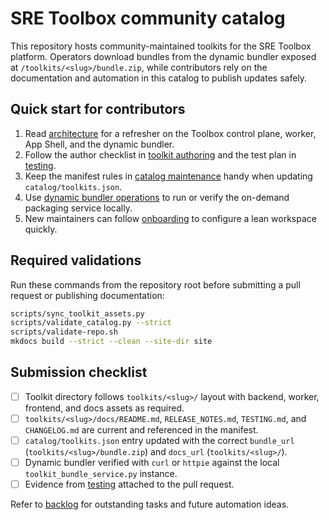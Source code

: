 # SRE Toolbox community catalog

This repository hosts community-maintained toolkits for the SRE Toolbox
platform. Operators download bundles from the dynamic bundler exposed at
`/toolkits/<slug>/bundle.zip`, while contributors rely on the documentation and
automation in this catalog to publish updates safely.

## Quick start for contributors

1. Read [architecture](architecture.md) for a refresher on the Toolbox control
   plane, worker, App Shell, and the dynamic bundler.
2. Follow the author checklist in [toolkit authoring](toolkit-authoring.md) and
   the test plan in [testing](testing.md).
3. Keep the manifest rules in [catalog maintenance](catalog.md) handy when
   updating `catalog/toolkits.json`.
4. Use [dynamic bundler operations](bundler.md) to run or verify the on-demand
   packaging service locally.
5. New maintainers can follow [onboarding](onboarding.md) to configure a lean
   workspace quickly.

## Required validations

Run these commands from the repository root before submitting a pull request or
publishing documentation:

```bash
scripts/sync_toolkit_assets.py
scripts/validate_catalog.py --strict
scripts/validate-repo.sh
mkdocs build --strict --clean --site-dir site
```

## Submission checklist

- [ ] Toolkit directory follows `toolkits/<slug>/` layout with backend, worker,
      frontend, and docs assets as required.
- [ ] `toolkits/<slug>/docs/README.md`, `RELEASE_NOTES.md`, `TESTING.md`, and
      `CHANGELOG.md` are current and referenced in the manifest.
- [ ] `catalog/toolkits.json` entry updated with the correct `bundle_url`
      (`toolkits/<slug>/bundle.zip`) and `docs_url` (`toolkits/<slug>/`).
- [ ] Dynamic bundler verified with `curl` or `httpie` against the local
      `toolkit_bundle_service.py` instance.
- [ ] Evidence from [testing](testing.md) attached to the pull request.

Refer to [backlog](backlog.md) for outstanding tasks and future automation
ideas.

